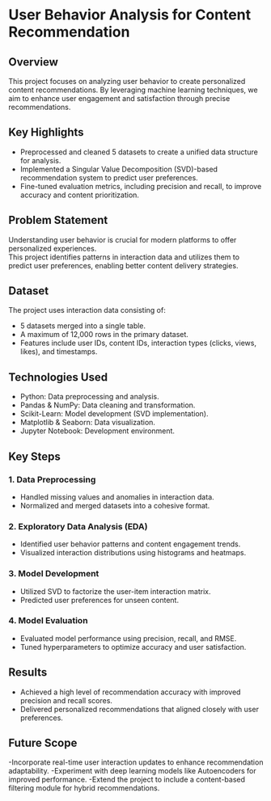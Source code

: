 <h1>User Behavior Analysis for Content Recommendation</h1>
<h2>Overview</h2>
This project focuses on analyzing user behavior to create personalized content recommendations. By leveraging machine learning techniques, we aim to enhance user engagement and satisfaction through precise recommendations.


## **Key Highlights**
- Preprocessed and cleaned 5 datasets to create a unified data structure for analysis.  
- Implemented a Singular Value Decomposition (SVD)-based recommendation system to predict user preferences.  
- Fine-tuned evaluation metrics, including precision and recall, to improve accuracy and content prioritization.  

## **Problem Statement**
Understanding user behavior is crucial for modern platforms to offer personalized experiences.  
This project identifies patterns in interaction data and utilizes them to predict user preferences, enabling better content delivery strategies.

## **Dataset**
The project uses interaction data consisting of:  
- 5 datasets merged into a single table.  
- A maximum of 12,000 rows in the primary dataset.  
- Features include user IDs, content IDs, interaction types (clicks, views, likes), and timestamps.

## **Technologies Used**
- Python: Data preprocessing and analysis.
- Pandas & NumPy: Data cleaning and transformation.
- Scikit-Learn: Model development (SVD implementation).
- Matplotlib & Seaborn: Data visualization.
- Jupyter Notebook: Development environment.

## **Key Steps**
### 1. Data Preprocessing
- Handled missing values and anomalies in interaction data.
- Normalized and merged datasets into a cohesive format.

### 2. Exploratory Data Analysis (EDA)
- Identified user behavior patterns and content engagement trends.
- Visualized interaction distributions using histograms and heatmaps.

### 3. Model Development
- Utilized SVD to factorize the user-item interaction matrix.
- Predicted user preferences for unseen content.

### 4. Model Evaluation
- Evaluated model performance using precision, recall, and RMSE.
- Tuned hyperparameters to optimize accuracy and user satisfaction.

## **Results**
- Achieved a high level of recommendation accuracy with improved precision and recall scores.
- Delivered personalized recommendations that aligned closely with user preferences.

## **Future Scope**
-Incorporate real-time user interaction updates to enhance recommendation adaptability.
-Experiment with deep learning models like Autoencoders for improved performance.
-Extend the project to include a content-based filtering module for hybrid recommendations.

